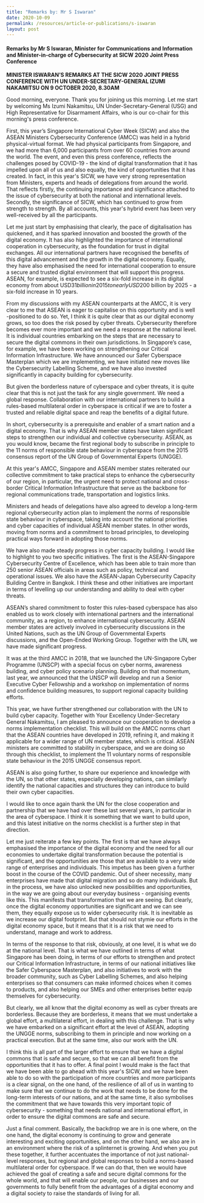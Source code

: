 ```yaml
---
title: "Remarks by: Mr S Iswaran"
date: 2020-10-09
permalink: /resources/article-or-publications/s-iswaran
layout: post
---
```




#### Remarks by Mr S Iswaran, Minister for Communications and Information and Minister-in-charge of Cybersecurity at SICW 2020 Joint Press Conference

**MINISTER ISWARAN’S REMARKS AT THE SICW 2020 JOINT PRESS CONFERENCE WITH UN UNDER-SECRETARY-GENERAL IZUMI NAKAMITSU ON 9 OCTOBER 2020, 8.30AM**

Good morning, everyone. Thank you for joining us this morning. Let me start by welcoming Ms Izumi Nakamitsu, UN Under-Secretary-General (USG) and High Representative for Disarmament Affairs, who is our co-chair for this morning's press conference.

First, this year’s Singapore International Cyber Week (SICW) and also the ASEAN Ministers Cybersecurity Conference (AMCC) was held in a hybrid physical-virtual format. We had physical participants from Singapore, and we had more than 6,000 participants from over 60 countries from around the world. The event, and even this press conference, reflects the challenges posed by COVID-19 - the kind of digital transformation that it has impelled upon all of us and also equally, the kind of opportunities that it has created. In fact, in this year's SICW, we have very strong representation from Ministers, experts and heads of delegations from around the world. That reflects firstly, the continuing importance and significance attached to the issue of cybersecurity at both the national and international levels. Secondly, the significance of SICW, which has continued to grow from strength to strength. By all accounts, this year's hybrid event has been very well-received by all the participants.

Let me just start by emphasising that clearly, the pace of digitalisation has quickened, and it has sparked innovation and boosted the growth of the digital economy. It has also highlighted the importance of international cooperation in cybersecurity, as the foundation for trust in digital exchanges. All our international partners have recognised the benefits of this digital advancement and the growth in the digital economy. Equally, they have also emphasised the need for international cooperation to ensure a secure and trusted digital environment that will support this progress. ASEAN, for example, is expected to see a six-fold increase in its digital economy from about USD$31 billion in 2015 to nearly USD$200 billion by 2025 - a six-fold increase in 10 years.

From my discussions with my ASEAN counterparts at the AMCC, it is very clear to me that ASEAN is eager to capitalise on this opportunity and is well -positioned to do so. Yet, I think it is quite clear that as our digital economy grows, so too does the risk posed by cyber threats. Cybersecurity therefore becomes ever more important and we need a response at the national level. It is individual countries embarking on the steps that are necessary to secure the digital commons in their own jurisdictions. In Singapore’s case, for example, we have been working on strengthening our Critical Information Infrastructure. We have announced our Safer Cyberspace Masterplan which we are implementing, we have initiated new moves like the Cybersecurity Labelling Scheme, and we have also invested significantly in capacity building for cybersecurity.

But given the borderless nature of cyberspace and cyber threats, it is quite clear that this is not just the task for any single government. We need a global response. Collaboration with our international partners to build a rules-based multilateral order in cyberspace is critical if we are to foster a trusted and reliable digital space and reap the benefits of a digital future.

In short, cybersecurity is a prerequisite and enabler of a smart nation and a digital economy. That is why ASEAN member states have taken significant steps to strengthen our individual and collective cybersecurity. ASEAN, as you would know, became the first regional body to subscribe in principle to the 11 norms of responsible state behaviour in cyberspace from the 2015 consensus report of the UN Group of Governmental Experts (UNGGE).

At this year's AMCC, Singapore and ASEAN member states reiterated our collective commitment to take practical steps to enhance the cybersecurity of our region, in particular, the urgent need to protect national and cross-border Critical Information Infrastructure that serve as the backbone for regional communications trade, transportation and logistics links.

Ministers and heads of delegations have also agreed to develop a long-term regional cybersecurity action plan to implement the norms of responsible state behaviour in cyberspace, taking into account the national priorities and cyber capacities of individual ASEAN member states. In other words, moving from norms and a commitment to broad principles, to developing practical ways forward in adopting those norms.

We have also made steady progress in cyber capacity building. I would like to highlight to you two specific initiatives. The first is the ASEAN-Singapore Cybersecurity Centre of Excellence, which has been able to train more than 250 senior ASEAN officials in areas such as policy, technical and operational issues. We also have the ASEAN-Japan Cybersecurity Capacity Building Centre in Bangkok. I think these and other initiatives are important in terms of levelling up our understanding and ability to deal with cyber threats.

ASEAN’s shared commitment to foster this rules-based cyberspace has also enabled us to work closely with international partners and the international community, as a region, to enhance international cybersecurity. ASEAN member states are actively involved in cybersecurity discussions in the United Nations, such as the UN Group of Governmental Experts discussions, and the Open-Ended Working Group. Together with the UN, we have made significant progress.

It was at the third AMCC in 2018, that we launched the UN-Singapore Cyber Programme (UNSCP) with a special focus on cyber norms, awareness building, and cyber policy scenario planning. Building on that momentum, last year, we announced that the UNSCP will develop and run a Senior Executive Cyber Fellowship and a workshop on implementation of norms and confidence building measures, to support regional capacity building efforts.

This year, we have further strengthened our collaboration with the UN to build cyber capacity. Together with Your Excellency Under-Secretary General Nakamitsu, I am pleased to announce our cooperation to develop a norms implementation checklist. This will build on the AMCC norms chart that the ASEAN countries have developed in 2019, refining it, and making it applicable for a wider range of UN member states, which is critical. ASEAN ministers are committed to stability in cyberspace, and we are doing so through this checklist, to implement the 11 voluntary norms of responsible state behaviour in the 2015 UNGGE consensus report.

ASEAN is also going further, to share our experience and knowledge with the UN, so that other states, especially developing nations, can similarly identify the national capacities and structures they can introduce to build their own cyber capacities.

I would like to once again thank the UN for the close cooperation and partnership that we have had over these last several years, in particular in the area of cyberspace. I think it is something that we want to build upon, and this latest initiative on the norms checklist is a further step in that direction.

Let me just reiterate a few key points. The first is that we have always emphasised the importance of the digital economy and the need for all our economies to undertake digital transformation because the potential is significant, and the opportunities are those that are available to a very wide range of enterprises and individuals. This impetus has been given a further boost in the course of the COVID pandemic. Out of sheer necessity, many enterprises have made that digital migration and so do many individuals. But in the process, we have also unlocked new possibilities and opportunities, in the way we are going about our everyday business - organising events like this. This manifests that transformation that we are seeing. But clearly, once the digital economy opportunities are significant and we can see them, they equally expose us to wider cybersecurity risk. It is inevitable as we increase our digital footprint. But that should not stymie our efforts in the digital economy space, but it means that it is a risk that we need to understand, manage and work to address.

In terms of the response to that risk, obviously, at one level, it is what we do at the national level. That is what we have outlined in terms of what Singapore has been doing, in terms of our efforts to strengthen and protect our Critical Information Infrastructure, in terms of our national initiatives like the Safer Cyberspace Masterplan, and also initiatives to work with the broader community, such as Cyber Labelling Schemes, and also helping enterprises so that consumers can make informed choices when it comes to products, and also helping our SMEs and other enterprises better equip themselves for cybersecurity.

But clearly, we all know that the digital economy as well as cyber threats are borderless. Because they are borderless, it means that we must undertake a global effort, a multilateral effort, in dealing with this challenge. That is why we have embarked on a significant effort at the level of ASEAN, adopting the UNGGE norms, subscribing to them in principle and now working on a practical execution. But at the same time, also our work with the UN.

I think this is all part of the larger effort to ensure that we have a digital commons that is safe and secure, so that we can all benefit from the opportunities that it has to offer. A final point I would make is the fact that we have been able to go ahead with this year's SICW, and we have been able to do so with the participation of more countries and more participants is a clear signal, on the one hand, of the resilience of all of us in wanting to make sure that we continue to do the work that needs to be done for the long-term interests of our nations, and at the same time, it also symbolises the commitment that we have towards this very important topic of cybersecurity - something that needs national and international effort, in order to ensure the digital commons are safe and secure.

Just a final comment. Basically, the backdrop we are in is one where, on the one hand, the digital economy is continuing to grow and generate interesting and exciting opportunities, and on the other hand, we also are in an environment where the risk of a splinternet is growing. And when you put these together, it further accentuates the importance of not just national-level responses, but regional and global responses to build a norms-based multilateral order for cyberspace. If we can do that, then we would have achieved the goal of creating a safe and secure digital commons for the whole world, and that will enable our people, our businesses and our governments to fully benefit from the advantages of a digital economy and a digital society to raise the standards of living for all.